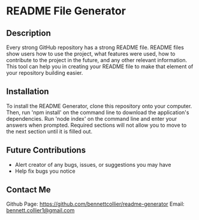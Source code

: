 # README File Generator

## Description

Every strong GitHub repository has a strong README file. README files show users how to use the project, what features were used, how to contribute to the project in the future, and any other relevant information. This tool can help you in creating your README file to make that element of your repository building easier. 

## Installation

To install the README Generator, clone this repository onto your computer. Then, run 'npm install' on the command line to download the application's dependencies. Run 'node index' on the command line and enter your answers when prompted. Required sections will not allow you to move to the next section until it is filled out. 

## Future Contributions

- Alert creator of any bugs, issues, or suggestions you may have
- Help fix bugs you notice

## Contact Me

Github Page: https://github.com/bennettcollier/readme-generator
Email: bennett.collier1@gmail.com
